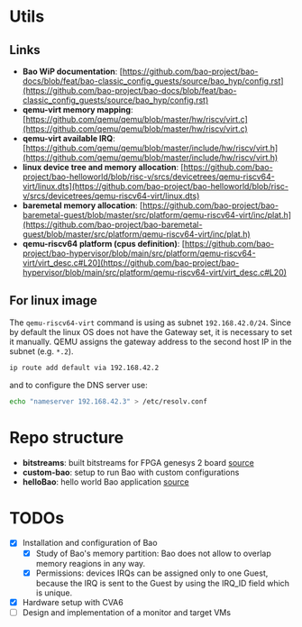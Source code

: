 # Utils

## Links 

- **Bao WiP documentation**: [https://github.com/bao-project/bao-docs/blob/feat/bao-classic_config_guests/source/bao_hyp/config.rst](https://github.com/bao-project/bao-docs/blob/feat/bao-classic_config_guests/source/bao_hyp/config.rst)
- **qemu-virt memory mapping**: [https://github.com/qemu/qemu/blob/master/hw/riscv/virt.c](https://github.com/qemu/qemu/blob/master/hw/riscv/virt.c)
- **qemu-virt available IRQ**: [https://github.com/qemu/qemu/blob/master/include/hw/riscv/virt.h](https://github.com/qemu/qemu/blob/master/include/hw/riscv/virt.h)
- **linux device tree and memory allocation**: [https://github.com/bao-project/bao-helloworld/blob/risc-v/srcs/devicetrees/qemu-riscv64-virt/linux.dts](https://github.com/bao-project/bao-helloworld/blob/risc-v/srcs/devicetrees/qemu-riscv64-virt/linux.dts)
- **baremetal memory allocation**: [https://github.com/bao-project/bao-baremetal-guest/blob/master/src/platform/qemu-riscv64-virt/inc/plat.h](https://github.com/bao-project/bao-baremetal-guest/blob/master/src/platform/qemu-riscv64-virt/inc/plat.h)
- **qemu-riscv64 platform (cpus definition)**: [https://github.com/bao-project/bao-hypervisor/blob/main/src/platform/qemu-riscv64-virt/virt_desc.c#L20](https://github.com/bao-project/bao-hypervisor/blob/main/src/platform/qemu-riscv64-virt/virt_desc.c#L20)

## For linux image

The `qemu-riscv64-virt` command is using as subnet `192.168.42.0/24`. Since by default the linux OS does not have the Gateway set, it is necessary to set it manually. QEMU assigns the gateway address to the second host IP in the subnet (e.g. `*.2`). 

```bash
ip route add default via 192.168.42.2
```
and to configure the DNS server use:
```bash
echo "nameserver 192.168.42.3" > /etc/resolv.conf
```

# Repo structure

- **bitstreams**: built bitstreams for FPGA genesys 2 board [source](https://github.com/malejo97/cva6-spmp-walkthrough)
- **custom-bao**: setup to run Bao with custom configurations 
- **helloBao**: hello world Bao application [source](https://github.com/bao-project/bao-helloworld/tree/risc-v)

# TODOs

- [X] Installation and configuration of Bao
  - [X] Study of Bao's memory partition: Bao does not allow to overlap memory reagions in any way. 
  - [X] Permissions: devices IRQs can be assigned only to one Guest, because the IRQ is sent to the Guest by using the IRQ_ID field which is unique. 
- [X] Hardware setup with CVA6
- [ ] Design and implementation of a monitor and target VMs